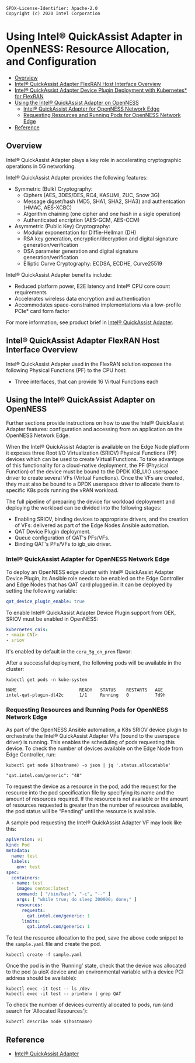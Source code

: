 ```text
SPDX-License-Identifier: Apache-2.0
Copyright (c) 2020 Intel Corporation
```
<!-- omit in toc -->
# Using Intel® QuickAssist Adapter in OpenNESS: Resource Allocation, and Configuration
- [Overview](#overview)
- [Intel® QuickAssist Adapter FlexRAN Host Interface Overview](#intel%c2%ae-quickassist-adapter-flexran-host-interface-overview)
- [Intel® QuickAssist Adapter Device Plugin Deployment with Kubernetes\* for FlexRAN](#intel%c2%ae-quickassist-adapter-device-plugin-deployment-with-kubernetes-for-flexran)
- [Using the Intel® QuickAssist Adapter on OpenNESS](#using-the-intel%c2%ae-quickassist-adapter-on-openness)
  - [Intel® QuickAssist Adapter for OpenNESS Network Edge](#intel%c2%ae-quickassist-adapter-for-openness-network-edge)
  - [Requesting Resources and Running Pods for OpenNESS Network Edge](#requesting-resources-and-running-pods-for-openness-network-edge)
- [Reference](#reference)

## Overview

Intel® QuickAssist Adapter plays a key role in accelerating cryptographic operations in 5G networking. 

Intel® QuickAssist Adapter provides the following features:

- Symmetric (Bulk) Cryptography:
  - Ciphers (AES, 3DES/DES, RC4, KASUMI, ZUC, Snow 3G)
  - Message digset/hash (MD5, SHA1, SHA2, SHA3) and authentcation (HMAC, AES-XCBC)
  - Algorithm chaining (one cipher and one hash in a sigle operation)
  - Authenticated encription (AES-GCM, AES-CCM)
- Asymmetric (Public Key) Cryptography:
  - Modular exponentation for Diffie-Hellman (DH)
  - RSA key generation, encryption/decryption and digital signature generation/verification
  - DSA parameter generation and digital signature generation/verification
  - Elliptic Curve Cryptography: ECDSA, ECDHE, Curve25519

Intel® QuickAssist Adapter benefits include:
- Reduced platform power, E2E latency and Intel® CPU core count requirements
- Accelerates wireless data encryption and authentication
- Accommodates space-constrained implementations via a low-profile PCIe* card form factor

For more information, see product brief in [Intel® QuickAssist Adapter](https://www.intel.com/content/dam/www/public/us/en/documents/product-briefs/quickassist-adapter-8960-8970-brief.pdf).

<!--
This document explains how the qat.intel.com/generic resource can be used on the Open Network Edge Services Software (OpenNESS) platform for accelerating network functions and edge application workloads. We use the Intel® QuickAssist Adapter to accelerate the LTE/5G encryption tasks in the 5G or 4G L1 base station network function such as FlexRAN.

FlexRAN is a reference layer 1 pipeline of 4G eNb and 5G gNb on Intel® architecture. The FlexRAN reference pipeline consists of an L1 pipeline, optimized L1 processing modules, BBU pooling framework, cloud and cloud-native deployment support, and accelerator support for hardware offload. Intel® vRAN Dedicated Accelerator ACC100 card is used by FlexRAN to offload FEC (Forward Error Correction) for 4G and 5G.
-->

## Intel® QuickAssist Adapter FlexRAN Host Interface Overview
Intel® QuickAssist Adapter used in the FlexRAN solution exposes the following Physical Functions (PF) to the CPU host:
- Three interfaces, that can provide 16 Virtual Functions each
<!--
## Intel® QuickAssist Adapter Device Plugin Deployment with Kubernetes\* for FlexRAN
FlexRAN is a low-latency network function that implements the FEC. FlexRAN uses the FEC resources from the Intel® QuickAssist Adapter using POD resource allocation and the Kubernetes\* device plugin framework. Kubernetes* provides a device plugin framework that is used to advertise system hardware resources to the Kubelet. Instead of customizing the code for Kubernetes* (K8s) itself, vendors can implement a device plugin that can be deployed either manually or as a DaemonSet. The targeted devices include GPUs, high-performance NICs, FPGAs, InfiniBand\* adapters, and other similar computing resources that may require vendor-specific initialization and setup.
-->
## Using the Intel® QuickAssist Adapter on OpenNESS
Further sections provide instructions on how to use the Intel® QuickAssist Adapter features: configuration and accessing from an application on the OpenNESS Network Edge.

When the Intel® QuickAssist Adapter is available on the Edge Node platform it exposes three Root I/O Virtualization (SRIOV) Physical Functions (PF) devices which can be used to create Virtual Functions. To take advantage of this functionality for a cloud-native deployment, the PF (Physical Function) of the device must be bound to the DPDK IGB_UIO userspace driver to create several VFs (Virtual Functions). Once the VFs are created, they must also be bound to a DPDK userspace driver to allocate them to specific K8s pods running the vRAN workload.

The full pipeline of preparing the device for workload deployment and deploying the workload can be divided into the following stages:

- Enabling SRIOV, binding devices to appropriate drivers, and the creation of VFs: delivered as part of the Edge Nodes Ansible automation.
- QAT Device Plugin deployment.
- Queue configuration of QAT's PFs/VFs.
- Binding QAT's PFs/VFs to igb_uio driver.

### Intel® QuickAssist Adapter for OpenNESS Network Edge
To deploy an OpenNESS edge cluster with Intel® QuickAssist Adapter Device Plugin, its Ansible role needs to be enabled on the Edge Controller and Edge Nodes that has QAT card plugged in. It can be deployed by setting the following variable:

```yaml
qat_device_plugin_enable: true
```

To enable Intel® QuickAssist Adapter Device Plugin support from OEK, SRIOV must be enabled in OpenNESS:
```yaml
kubernetes_cnis:
- <main CNI>
- sriov
```

It's enabled by default in the `cera_5g_on_prem` flavor:

After a successful deployment, the following pods will be available in the cluster:
```shell
kubectl get pods -n kube-system

NAME                        READY   STATUS    RESTARTS   AGE
intel-qat-plugin-dl42c      1/1     Running   0          7d9h
```

### Requesting Resources and Running Pods for OpenNESS Network Edge
As part of the OpenNESS Ansible automation, a K8s SRIOV device plugin to orchestrate the Intel® QuickAssist Adapter VFs (bound to the userspace driver) is running. This enables the scheduling of pods requesting this device. To check the number of devices available on the Edge Node from Edge Controller, run:

```shell
kubectl get node $(hostname) -o json | jq '.status.allocatable'

"qat.intel.com/generic": "48"
```

To request the device as a resource in the pod, add the request for the resource into the pod specification file by specifying its name and the amount of resources required. If the resource is not available or the amount of resources requested is greater than the number of resources available, the pod status will be “Pending” until the resource is available.

A sample pod requesting the Intel® QuickAssist Adapter VF may look like this:

```yaml
apiVersion: v1
kind: Pod
metadata:
  name: test
  labels:
    env: test
spec:
  containers:
  - name: test
    image: centos:latest
    command: [ "/bin/bash", "-c", "--" ]
    args: [ "while true; do sleep 300000; done;" ]
    resources:
      requests:
        qat.intel.com/generic: 1
      limits:
        qat.intel.com/generic: 1
```

To test the resource allocation to the pod, save the above code snippet to the `sample.yaml` file and create the pod.
```
kubectl create -f sample.yaml
```
Once the pod is in the 'Running' state, check that the device was allocated to the pod (a uioX device and an environmental variable with a device PCI address should be available):
```
kubectl exec -it test -- ls /dev
kubectl exec -it test -- printenv | grep QAT
```
To check the number of devices currently allocated to pods, run (and search for 'Allocated Resources'):

```
kubectl describe node $(hostname)
```

## Reference
- [Intel® QuickAssist Adapter](https://www.intel.com/content/dam/www/public/us/en/documents/product-briefs/quickassist-adapter-8960-8970-brief.pdf)